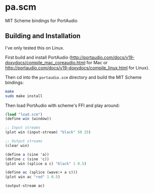# pa.scm
MIT Scheme bindings for PortAudio

## Building and Installation
I've only tested this on Linux.

First build and install PortAudio (http://portaudio.com/docs/v19-doxydocs/compile_mac_coreaudio.html for Mac or http://portaudio.com/docs/v19-doxydocs/compile_linux.html for Linux).

Then cd into the `portaudio.scm` directory and build the MIT Scheme bindings:

```bash
make
sudo make install
```

Then load PortAudio with scheme's FFI and play around:
```scheme
(load "load.scm")
(define win (window))

;; Input streams
(plot win (input-stream) "black" 50 25)

;; Output streams
(clear win)

(define a (sine 'a))
(define c (sine 'c))
(plot win (splice a c) "black" 1 0.5)

(define ac (splice (wave:+ a c)))
(plot win ac "red" 1 0.5)

(output-stream ac)
```